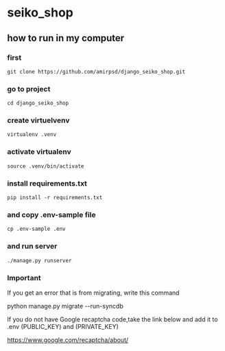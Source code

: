 # seiko_shop

## how to run in my computer

### first
```shell
git clone https://github.com/amirpsd/django_seiko_shop.git
```
### go to project
```shell
cd django_seiko_shop
```
### create virtuelvenv 
```shell
virtualenv .venv
```
### activate virtualenv 
```shell
source .venv/bin/activate
```
### install requirements.txt
```shell
pip install -r requirements.txt
```
### and copy .env-sample file
```
cp .env-sample .env
```
### and run server
```shell
./manage.py runserver
```

### Important

If you get an error that is from migrating, write this command

python manage.py migrate --run-syncdb


If you do not have Google recaptcha code,take the link below and add it to .env (PUBLIC_KEY) and (PRIVATE_KEY) 

https://www.google.com/recaptcha/about/
